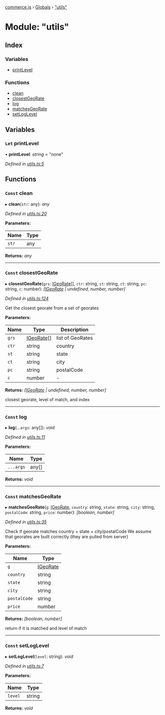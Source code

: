[commerce.js](../README.md) › [Globals](../globals.md) › ["utils"](_utils_.md)

# Module: "utils"

## Index

### Variables

* [printLevel](_utils_.md#let-printlevel)

### Functions

* [clean](_utils_.md#const-clean)
* [closestGeoRate](_utils_.md#const-closestgeorate)
* [log](_utils_.md#const-log)
* [matchesGeoRate](_utils_.md#const-matchesgeorate)
* [setLogLevel](_utils_.md#const-setloglevel)

## Variables

### `Let` printLevel

• **printLevel**: *string* = "none"

*Defined in [utils.ts:5](https://github.com/shopjs/commerce.js/blob/e02bd83/src/utils.ts#L5)*

## Functions

### `Const` clean

▸ **clean**(`str`: any): *any*

*Defined in [utils.ts:20](https://github.com/shopjs/commerce.js/blob/e02bd83/src/utils.ts#L20)*

**Parameters:**

Name | Type |
------ | ------ |
`str` | any |

**Returns:** *any*

___

### `Const` closestGeoRate

▸ **closestGeoRate**(`grs`: [IGeoRate](../interfaces/_types_.igeorate.md)[], `ctr`: string, `st`: string, `ct`: string, `pc`: string, `c`: number): *[[IGeoRate](../interfaces/_types_.igeorate.md) | undefined, number, number]*

*Defined in [utils.ts:124](https://github.com/shopjs/commerce.js/blob/e02bd83/src/utils.ts#L124)*

Get the closest georate from a set of georates

**Parameters:**

Name | Type | Description |
------ | ------ | ------ |
`grs` | [IGeoRate](../interfaces/_types_.igeorate.md)[] | list of GeoRates |
`ctr` | string | country |
`st` | string | state |
`ct` | string | city |
`pc` | string | postalCode |
`c` | number | - |

**Returns:** *[[IGeoRate](../interfaces/_types_.igeorate.md) | undefined, number, number]*

closest georate, level of match, and index

___

### `Const` log

▸ **log**(...`args`: any[]): *void*

*Defined in [utils.ts:11](https://github.com/shopjs/commerce.js/blob/e02bd83/src/utils.ts#L11)*

**Parameters:**

Name | Type |
------ | ------ |
`...args` | any[] |

**Returns:** *void*

___

### `Const` matchesGeoRate

▸ **matchesGeoRate**(`g`: [IGeoRate](../interfaces/_types_.igeorate.md), `country`: string, `state`: string, `city`: string, `postalCode`: string, `price`: number): *[boolean, number]*

*Defined in [utils.ts:35](https://github.com/shopjs/commerce.js/blob/e02bd83/src/utils.ts#L35)*

Check if georate matches country + state + city/postalCode
We assume that georates are built correctly (they are pulled from server)

**Parameters:**

Name | Type |
------ | ------ |
`g` | [IGeoRate](../interfaces/_types_.igeorate.md) |
`country` | string |
`state` | string |
`city` | string |
`postalCode` | string |
`price` | number |

**Returns:** *[boolean, number]*

return if it is matched and level of match

___

### `Const` setLogLevel

▸ **setLogLevel**(`level`: string): *void*

*Defined in [utils.ts:7](https://github.com/shopjs/commerce.js/blob/e02bd83/src/utils.ts#L7)*

**Parameters:**

Name | Type |
------ | ------ |
`level` | string |

**Returns:** *void*
